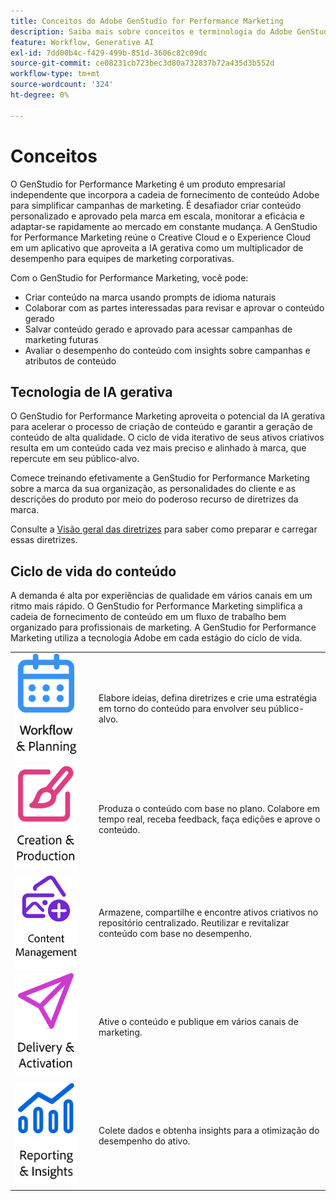 ```yaml
---
title: Conceitos do Adobe GenStudio for Performance Marketing
description: Saiba mais sobre conceitos e terminologia do Adobe GenStudio for Performance Marketing.
feature: Workflow, Generative AI
exl-id: 7dd00b4c-f429-499b-851d-3606c82c09dc
source-git-commit: ce08231cb723bec3d80a732837b72a435d3b552d
workflow-type: tm+mt
source-wordcount: '324'
ht-degree: 0%

---
```


# Conceitos 

O GenStudio for Performance Marketing é um produto empresarial independente que incorpora a cadeia de fornecimento de conteúdo Adobe para simplificar campanhas de marketing. É desafiador criar conteúdo personalizado e aprovado pela marca em escala, monitorar a eficácia e adaptar-se rapidamente ao mercado em constante mudança. A GenStudio for Performance Marketing reúne o Creative Cloud e o Experience Cloud em um aplicativo que aproveita a IA gerativa como um multiplicador de desempenho para equipes de marketing corporativas.

Com o GenStudio for Performance Marketing, você pode:

- Criar conteúdo na marca usando prompts de idioma naturais
- Colaborar com as partes interessadas para revisar e aprovar o conteúdo gerado
- Salvar conteúdo gerado e aprovado para acessar campanhas de marketing futuras
- Avaliar o desempenho do conteúdo com insights sobre campanhas e atributos de conteúdo

## Tecnologia de IA gerativa

O GenStudio for Performance Marketing aproveita o potencial da IA gerativa para acelerar o processo de criação de conteúdo e garantir a geração de conteúdo de alta qualidade. O ciclo de vida iterativo de seus ativos criativos resulta em um conteúdo cada vez mais preciso e alinhado à marca, que repercute em seu público-alvo.

Comece treinando efetivamente a GenStudio for Performance Marketing sobre a marca da sua organização, as personalidades do cliente e as descrições do produto por meio do poderoso recurso de diretrizes da marca.

Consulte a [Visão geral das diretrizes](../user-guide/guidelines/overview.md) para saber como preparar e carregar essas diretrizes.

## Ciclo de vida do conteúdo

A demanda é alta por experiências de qualidade em vários canais em um ritmo mais rápido. O GenStudio for Performance Marketing simplifica a cadeia de fornecimento de conteúdo em um fluxo de trabalho bem organizado para profissionais de marketing. A GenStudio for Performance Marketing utiliza a tecnologia Adobe em cada estágio do ciclo de vida.

<table style="table-layout:fixed">
<tr style="border: 0;">
    <td style="width: 120px;">
       <img alt="calendário" src="../assets/csc-workflow-planning.png" width="100">
    </td>
    <td>
        <p>Elabore ideias, defina diretrizes e crie uma estratégia em torno do conteúdo para envolver seu público-alvo.</p>
    </td>
</tr>
<tr style="border: 0;">
    <td style="width: 120px;">
        <img alt="pincel e tela" src="../assets/csc-creation-production.png" width="100">
    </td>
    <td>
        <p>Produza o conteúdo com base no plano. Colabore em tempo real, receba feedback, faça edições e aprove o conteúdo.</p>
    </td>
</tr>
<tr style="border: 0;">
    <td style="width: 120px;">
        <img alt="imagens e muito mais" src="../assets/csc-content-mgmt.png" width="100">
    </td>
    <td>
        <p>Armazene, compartilhe e encontre ativos criativos no repositório centralizado. Reutilizar e revitalizar conteúdo com base no desempenho.</p>
    </td>
</tr>
<tr style="border: 0;">
    <td style="width: 120px;">
        <img alt="avião de papel" src="../assets/csc-delivery-activation.png" width="100">
    </td>
    <td>
        <p>Ative o conteúdo e publique em vários canais de marketing.</P>
    </td>
</tr>
<tr style="border: 0;">
    <td style="width: 120px;">
        <img alt="gráfico" src="../assets/csc-reporting-insights.png" width="100">
    </td>
    <td>
        <p>Colete dados e obtenha insights para a otimização do desempenho do ativo.</p>
    </td>
</tr>
</table>
